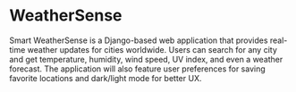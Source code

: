 # WeatherSense
Smart WeatherSense is a Django-based web application that provides real-time weather updates for cities worldwide. Users can search for any city and get temperature, humidity, wind speed, UV index, and even a weather forecast. The application will also feature user preferences for saving favorite locations and dark/light mode for better UX.
